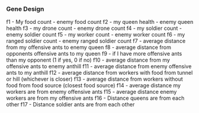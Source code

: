 ### Gene Design

f1 - My food count - enemy food count
f2 - my queen health - enemy queen health
f3 - my drone count - enemy drone count
f4 - my soldier count - enemy soldier count
f5 - my worker count - enemy worker count
f6 - my ranged soldier count - enemy ranged soldier count
f7 - average distance from my offensive ants to enemy queen
f8 - average distance from opponents offensive ants to my queen
f9 - if I have more offensive ants than my opponent (1 if yes, 0 if no)
f10 - average distance from my offensive ants to enemy anthill
f11 - average distance from enemy offensive ants to my anthill
f12 - average distance from workers with food from tunnel or hill (whichever is closer)
f13 - average distance from workers without food from food source (closest food source)
f14 - average distance my workers are from enemy offensive ants
f15 - average distance enemy workers are from my offensive ants
f16 - Distance queens are from each other
f17 - Distance soldier ants are from each other